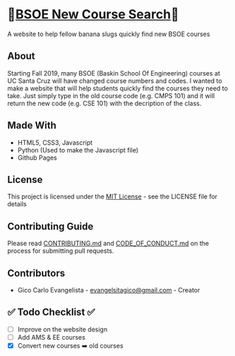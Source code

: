 # 🍌[BSOE New Course Search](https://gicocarlo.me/BSOE-New-Course-Search/)🐌
A website to help fellow banana slugs quickly find new BSOE courses 

## About
Starting Fall 2019, many BSOE (Baskin School Of Engineering) courses at UC Santa Cruz will have changed course numbers and codes. I wanted to make a website that will help students quickly find the courses they need to take. Just simply type in the old course code (e.g. CMPS 101) and it will return the new code (e.g. CSE 101) with the decription of the class.

## Made With
- HTML5, CSS3, Javascript
- Python (Used to make the Javascript file)
- Github Pages

## License
This project is licensed under the [MIT License](LICENSE) - see the LICENSE file for details

## Contributing Guide
Please read [CONTRIBUTING.md](CONTRIBUTING.md) and [CODE_OF_CONDUCT.md](CODE_OF_CONDUCT.md) on the process for submitting pull requests.

## Contributors 
- Gico Carlo Evangelista - evangelsitagico@gmail.com - Creator 

## ✅ Todo Checklist ✅
- [ ] Improve on the website design
- [ ] Add AMS & EE courses
- [x] Convert new courses ➡️ old courses

